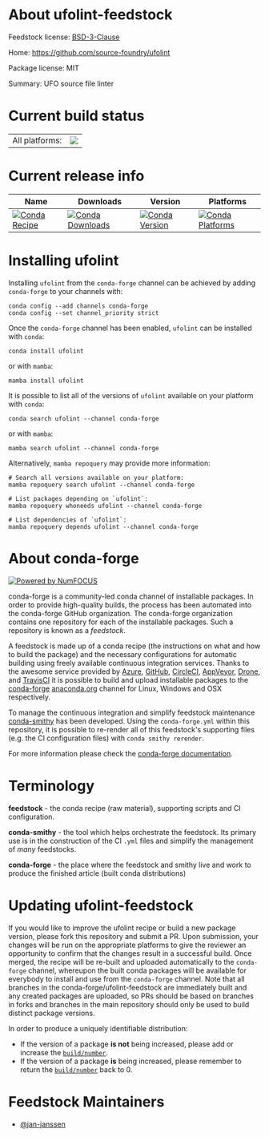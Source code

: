 About ufolint-feedstock
=======================

Feedstock license: [BSD-3-Clause](https://github.com/conda-forge/ufolint-feedstock/blob/main/LICENSE.txt)

Home: https://github.com/source-foundry/ufolint

Package license: MIT

Summary: UFO source file linter

Current build status
====================


<table><tr><td>All platforms:</td>
    <td>
      <a href="https://dev.azure.com/conda-forge/feedstock-builds/_build/latest?definitionId=16946&branchName=main">
        <img src="https://dev.azure.com/conda-forge/feedstock-builds/_apis/build/status/ufolint-feedstock?branchName=main">
      </a>
    </td>
  </tr>
</table>

Current release info
====================

| Name | Downloads | Version | Platforms |
| --- | --- | --- | --- |
| [![Conda Recipe](https://img.shields.io/badge/recipe-ufolint-green.svg)](https://anaconda.org/conda-forge/ufolint) | [![Conda Downloads](https://img.shields.io/conda/dn/conda-forge/ufolint.svg)](https://anaconda.org/conda-forge/ufolint) | [![Conda Version](https://img.shields.io/conda/vn/conda-forge/ufolint.svg)](https://anaconda.org/conda-forge/ufolint) | [![Conda Platforms](https://img.shields.io/conda/pn/conda-forge/ufolint.svg)](https://anaconda.org/conda-forge/ufolint) |

Installing ufolint
==================

Installing `ufolint` from the `conda-forge` channel can be achieved by adding `conda-forge` to your channels with:

```
conda config --add channels conda-forge
conda config --set channel_priority strict
```

Once the `conda-forge` channel has been enabled, `ufolint` can be installed with `conda`:

```
conda install ufolint
```

or with `mamba`:

```
mamba install ufolint
```

It is possible to list all of the versions of `ufolint` available on your platform with `conda`:

```
conda search ufolint --channel conda-forge
```

or with `mamba`:

```
mamba search ufolint --channel conda-forge
```

Alternatively, `mamba repoquery` may provide more information:

```
# Search all versions available on your platform:
mamba repoquery search ufolint --channel conda-forge

# List packages depending on `ufolint`:
mamba repoquery whoneeds ufolint --channel conda-forge

# List dependencies of `ufolint`:
mamba repoquery depends ufolint --channel conda-forge
```


About conda-forge
=================

[![Powered by
NumFOCUS](https://img.shields.io/badge/powered%20by-NumFOCUS-orange.svg?style=flat&colorA=E1523D&colorB=007D8A)](https://numfocus.org)

conda-forge is a community-led conda channel of installable packages.
In order to provide high-quality builds, the process has been automated into the
conda-forge GitHub organization. The conda-forge organization contains one repository
for each of the installable packages. Such a repository is known as a *feedstock*.

A feedstock is made up of a conda recipe (the instructions on what and how to build
the package) and the necessary configurations for automatic building using freely
available continuous integration services. Thanks to the awesome service provided by
[Azure](https://azure.microsoft.com/en-us/services/devops/), [GitHub](https://github.com/),
[CircleCI](https://circleci.com/), [AppVeyor](https://www.appveyor.com/),
[Drone](https://cloud.drone.io/welcome), and [TravisCI](https://travis-ci.com/)
it is possible to build and upload installable packages to the
[conda-forge](https://anaconda.org/conda-forge) [anaconda.org](https://anaconda.org/)
channel for Linux, Windows and OSX respectively.

To manage the continuous integration and simplify feedstock maintenance
[conda-smithy](https://github.com/conda-forge/conda-smithy) has been developed.
Using the ``conda-forge.yml`` within this repository, it is possible to re-render all of
this feedstock's supporting files (e.g. the CI configuration files) with ``conda smithy rerender``.

For more information please check the [conda-forge documentation](https://conda-forge.org/docs/).

Terminology
===========

**feedstock** - the conda recipe (raw material), supporting scripts and CI configuration.

**conda-smithy** - the tool which helps orchestrate the feedstock.
                   Its primary use is in the construction of the CI ``.yml`` files
                   and simplify the management of *many* feedstocks.

**conda-forge** - the place where the feedstock and smithy live and work to
                  produce the finished article (built conda distributions)


Updating ufolint-feedstock
==========================

If you would like to improve the ufolint recipe or build a new
package version, please fork this repository and submit a PR. Upon submission,
your changes will be run on the appropriate platforms to give the reviewer an
opportunity to confirm that the changes result in a successful build. Once
merged, the recipe will be re-built and uploaded automatically to the
`conda-forge` channel, whereupon the built conda packages will be available for
everybody to install and use from the `conda-forge` channel.
Note that all branches in the conda-forge/ufolint-feedstock are
immediately built and any created packages are uploaded, so PRs should be based
on branches in forks and branches in the main repository should only be used to
build distinct package versions.

In order to produce a uniquely identifiable distribution:
 * If the version of a package **is not** being increased, please add or increase
   the [``build/number``](https://docs.conda.io/projects/conda-build/en/latest/resources/define-metadata.html#build-number-and-string).
 * If the version of a package **is** being increased, please remember to return
   the [``build/number``](https://docs.conda.io/projects/conda-build/en/latest/resources/define-metadata.html#build-number-and-string)
   back to 0.

Feedstock Maintainers
=====================

* [@jan-janssen](https://github.com/jan-janssen/)

